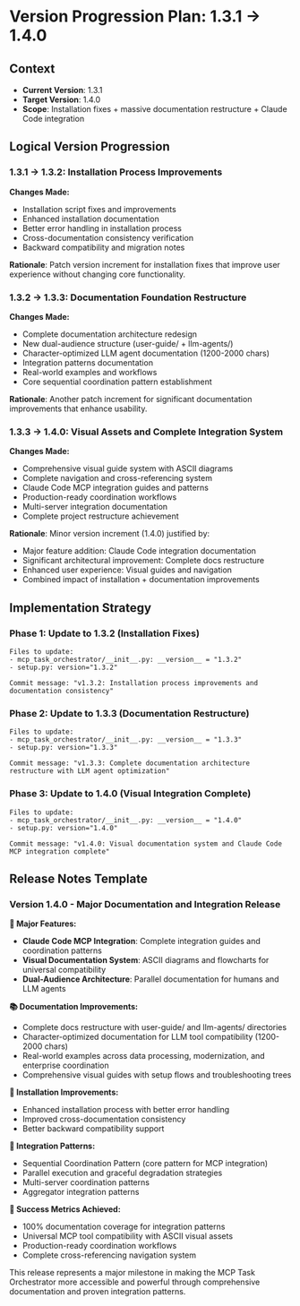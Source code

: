 # Version Progression Plan: 1.3.1 → 1.4.0

## Context
- **Current Version**: 1.3.1
- **Target Version**: 1.4.0  
- **Scope**: Installation fixes + massive documentation restructure + Claude Code integration

## Logical Version Progression

### 1.3.1 → 1.3.2: Installation Process Improvements
**Changes Made:**
- Installation script fixes and improvements
- Enhanced installation documentation
- Better error handling in installation process
- Cross-documentation consistency verification
- Backward compatibility and migration notes

**Rationale**: Patch version increment for installation fixes that improve user experience without changing core functionality.

### 1.3.2 → 1.3.3: Documentation Foundation Restructure  
**Changes Made:**
- Complete documentation architecture redesign
- New dual-audience structure (user-guide/ + llm-agents/)
- Character-optimized LLM agent documentation (1200-2000 chars)
- Integration patterns documentation
- Real-world examples and workflows
- Core sequential coordination pattern establishment

**Rationale**: Another patch increment for significant documentation improvements that enhance usability.

### 1.3.3 → 1.4.0: Visual Assets and Complete Integration System
**Changes Made:**
- Comprehensive visual guide system with ASCII diagrams
- Complete navigation and cross-referencing system
- Claude Code MCP integration guides and patterns
- Production-ready coordination workflows
- Multi-server integration documentation
- Complete project restructure achievement

**Rationale**: Minor version increment (1.4.0) justified by:
- Major feature addition: Claude Code integration documentation
- Significant architectural improvement: Complete docs restructure
- Enhanced user experience: Visual guides and navigation
- Combined impact of installation + documentation improvements

## Implementation Strategy

### Phase 1: Update to 1.3.2 (Installation Fixes)
```
Files to update:
- mcp_task_orchestrator/__init__.py: __version__ = "1.3.2"
- setup.py: version="1.3.2"

Commit message: "v1.3.2: Installation process improvements and documentation consistency"
```

### Phase 2: Update to 1.3.3 (Documentation Restructure)  
```
Files to update:
- mcp_task_orchestrator/__init__.py: __version__ = "1.3.3"
- setup.py: version="1.3.3"

Commit message: "v1.3.3: Complete documentation architecture restructure with LLM agent optimization"
```

### Phase 3: Update to 1.4.0 (Visual Integration Complete)
```
Files to update:
- mcp_task_orchestrator/__init__.py: __version__ = "1.4.0"
- setup.py: version="1.4.0"

Commit message: "v1.4.0: Visual documentation system and Claude Code MCP integration complete"
```

## Release Notes Template

### Version 1.4.0 - Major Documentation and Integration Release

**🎉 Major Features:**
- **Claude Code MCP Integration**: Complete integration guides and coordination patterns
- **Visual Documentation System**: ASCII diagrams and flowcharts for universal compatibility
- **Dual-Audience Architecture**: Parallel documentation for humans and LLM agents

**📚 Documentation Improvements:**
- Complete docs restructure with user-guide/ and llm-agents/ directories
- Character-optimized documentation for LLM tool compatibility (1200-2000 chars)
- Real-world examples across data processing, modernization, and enterprise coordination
- Comprehensive visual guides with setup flows and troubleshooting trees

**🔧 Installation Improvements:**
- Enhanced installation process with better error handling
- Improved cross-documentation consistency
- Better backward compatibility support

**🔗 Integration Patterns:**
- Sequential Coordination Pattern (core pattern for MCP integration)
- Parallel execution and graceful degradation strategies
- Multi-server coordination patterns
- Aggregator integration patterns

**🎯 Success Metrics Achieved:**
- 100% documentation coverage for integration patterns
- Universal MCP tool compatibility with ASCII visual assets
- Production-ready coordination workflows
- Complete cross-referencing navigation system

This release represents a major milestone in making the MCP Task Orchestrator more accessible and powerful through comprehensive documentation and proven integration patterns.
